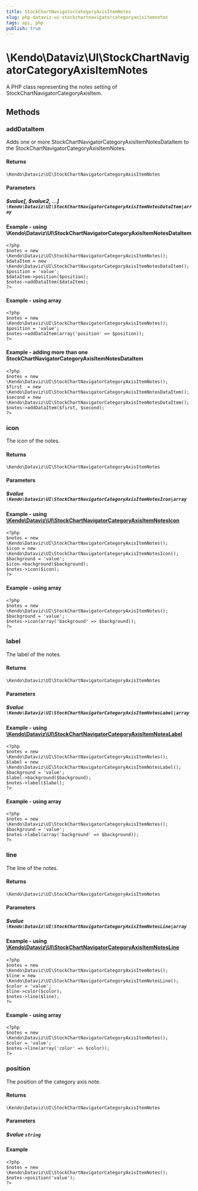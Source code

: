 ```yaml
---
title: StockChartNavigatorCategoryAxisItemNotes
slug: php-dataviz-ui-stockchartnavigatorcategoryaxisitemnotes
tags: api, php
publish: true
---
```


# \Kendo\Dataviz\UI\StockChartNavigatorCategoryAxisItemNotes

A PHP class representing the notes setting of StockChartNavigatorCategoryAxisItem.


## Methods

### addDataItem

Adds one or more StockChartNavigatorCategoryAxisItemNotesDataItem to the StockChartNavigatorCategoryAxisItemNotes.

#### Returns
`\Kendo\Dataviz\UI\StockChartNavigatorCategoryAxisItemNotes`

#### Parameters

##### $value[, $value2, ...] `\Kendo\Dataviz\UI\StockChartNavigatorCategoryAxisItemNotesDataItem|array`

#### Example - using \Kendo\Dataviz\UI\StockChartNavigatorCategoryAxisItemNotesDataItem

    <?php
    $notes = new \Kendo\Dataviz\UI\StockChartNavigatorCategoryAxisItemNotes();
    $dataItem = new \Kendo\Dataviz\UI\StockChartNavigatorCategoryAxisItemNotesDataItem();
    $position = 'value';
    $dataItem->position($position);
    $notes->addDataItem($dataItem);
    ?>

#### Example - using array

    <?php
    $notes = new \Kendo\Dataviz\UI\StockChartNavigatorCategoryAxisItemNotes();
    $position = 'value';
    $notes->addDataItem(array('position' => $position));
    ?>

#### Example - adding more than one StockChartNavigatorCategoryAxisItemNotesDataItem

    <?php
    $notes = new \Kendo\Dataviz\UI\StockChartNavigatorCategoryAxisItemNotes();
    $first  = new \Kendo\Dataviz\UI\StockChartNavigatorCategoryAxisItemNotesDataItem();
    $second = new \Kendo\Dataviz\UI\StockChartNavigatorCategoryAxisItemNotesDataItem();
    $notes->addDataItem($first, $second);
    ?>

### icon

The icon of the notes.

#### Returns
`\Kendo\Dataviz\UI\StockChartNavigatorCategoryAxisItemNotes`

#### Parameters

##### $value `\Kendo\Dataviz\UI\StockChartNavigatorCategoryAxisItemNotesIcon|array`


#### Example - using [\Kendo\Dataviz\UI\StockChartNavigatorCategoryAxisItemNotesIcon](/kendo-ui/api/wrappers/php/Kendo/Dataviz/UI/StockChartNavigatorCategoryAxisItemNotesIcon)
    <?php
    $notes = new \Kendo\Dataviz\UI\StockChartNavigatorCategoryAxisItemNotes();
    $icon = new \Kendo\Dataviz\UI\StockChartNavigatorCategoryAxisItemNotesIcon();
    $background = 'value';
    $icon->background($background);
    $notes->icon($icon);
    ?>

#### Example - using array

    <?php
    $notes = new \Kendo\Dataviz\UI\StockChartNavigatorCategoryAxisItemNotes();
    $background = 'value';
    $notes->icon(array('background' => $background));
    ?>

### label

The label of the notes.

#### Returns
`\Kendo\Dataviz\UI\StockChartNavigatorCategoryAxisItemNotes`

#### Parameters

##### $value `\Kendo\Dataviz\UI\StockChartNavigatorCategoryAxisItemNotesLabel|array`


#### Example - using [\Kendo\Dataviz\UI\StockChartNavigatorCategoryAxisItemNotesLabel](/kendo-ui/api/wrappers/php/Kendo/Dataviz/UI/StockChartNavigatorCategoryAxisItemNotesLabel)
    <?php
    $notes = new \Kendo\Dataviz\UI\StockChartNavigatorCategoryAxisItemNotes();
    $label = new \Kendo\Dataviz\UI\StockChartNavigatorCategoryAxisItemNotesLabel();
    $background = 'value';
    $label->background($background);
    $notes->label($label);
    ?>

#### Example - using array

    <?php
    $notes = new \Kendo\Dataviz\UI\StockChartNavigatorCategoryAxisItemNotes();
    $background = 'value';
    $notes->label(array('background' => $background));
    ?>

### line

The line of the notes.

#### Returns
`\Kendo\Dataviz\UI\StockChartNavigatorCategoryAxisItemNotes`

#### Parameters

##### $value `\Kendo\Dataviz\UI\StockChartNavigatorCategoryAxisItemNotesLine|array`


#### Example - using [\Kendo\Dataviz\UI\StockChartNavigatorCategoryAxisItemNotesLine](/kendo-ui/api/wrappers/php/Kendo/Dataviz/UI/StockChartNavigatorCategoryAxisItemNotesLine)
    <?php
    $notes = new \Kendo\Dataviz\UI\StockChartNavigatorCategoryAxisItemNotes();
    $line = new \Kendo\Dataviz\UI\StockChartNavigatorCategoryAxisItemNotesLine();
    $color = 'value';
    $line->color($color);
    $notes->line($line);
    ?>

#### Example - using array

    <?php
    $notes = new \Kendo\Dataviz\UI\StockChartNavigatorCategoryAxisItemNotes();
    $color = 'value';
    $notes->line(array('color' => $color));
    ?>

### position
The position of the category axis note.

#### Returns
`\Kendo\Dataviz\UI\StockChartNavigatorCategoryAxisItemNotes`

#### Parameters

##### $value `string`



#### Example 
    <?php
    $notes = new \Kendo\Dataviz\UI\StockChartNavigatorCategoryAxisItemNotes();
    $notes->position('value');
    ?>

